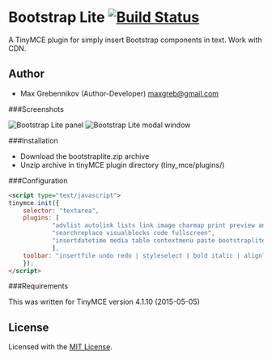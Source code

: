 # Bootstrap Lite [![Build Status](https://img.shields.io/travis/bryanbraun/anchorjs/master.svg?style=flat)](https://maxgrebennikov.com/)

A TinyMCE plugin for simply insert Bootstrap components in text. Work with CDN.

## Author

 * Max Grebennikov (Author-Developer) maxgreb@gmail.com

###Screenshots

![Bootstrap Lite panel](https://i.imgsafe.org/2879b3df9a.jpg)
![Bootstrap Lite modal window](https://i.imgsafe.org/2879c9f76e.jpg)

###Installation
 * Download the bootstraplite.zip archive
 * Unzip archive in tinyMCE plugin directory (tiny_mce/plugins/)

###Configuration
```html
<script type="text/javascript">
tinymce.init({
	selector: "textarea",
	plugins: [
			"advlist autolink lists link image charmap print preview anchor",
			"searchreplace visualblocks code fullscreen",
			"insertdatetime media table contextmenu paste bootstraplite"
			],
	toolbar: "insertfile undo redo | styleselect | bold italic | alignleft aligncenter alignright alignjustify | bullist numlist outdent indent | link image| bootstraplite"
	});
</script>
```

###Requirements

This was written for TinyMCE version 4.1.10 (2015-05-05)

## License
Licensed with the [MIT License](http://opensource.org/licenses/MIT).
